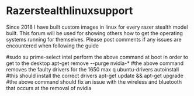 # Razerstealthlinuxsupport
Since 2018 I have built custom images in linux for every razer stealth model built. This forum will be used for showing others how to get the operating systems running for themselves. Please post comments if any issues are encountered when following the guide 


#sudo su
prime-select intel
perform the above command at boot in order to get to the desktop
apt-get remove --purge nvidia-*
#the above command removes the faulty drivers for the 1650 max q
ubuntu-drivers autoinstall
#this should install the correct drivers
apt-get update && apt-get upgrade 
#the above command should fix an issue with the wireless and bluetooth that occurs at the removal of nvidia
